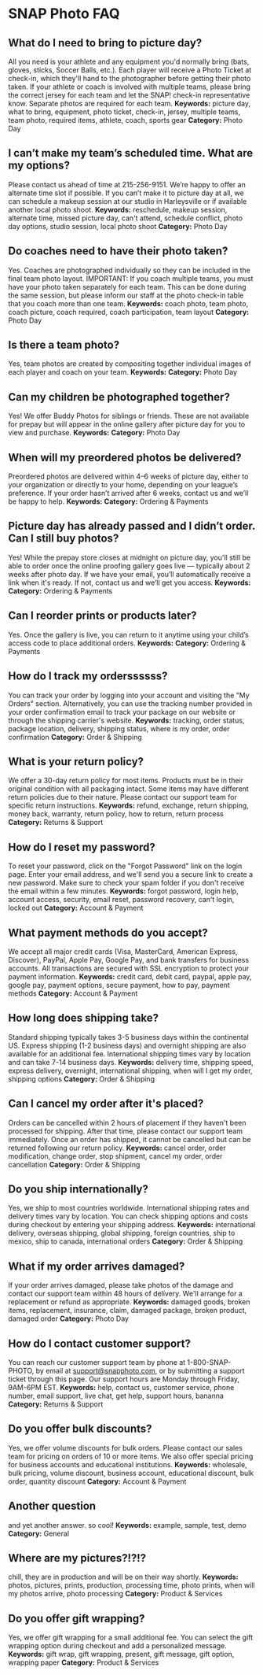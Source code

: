 # SNAP Photo FAQ

## What do I need to bring to picture day?
All you need is your athlete and any equipment you'd normally bring (bats, gloves, sticks, Soccer Balls, etc.). Each player will receive a Photo Ticket at check-in, which they'll hand to the photographer before getting their photo taken.
If your athlete or coach is involved with multiple teams, please bring the correct jersey for each team and let the SNAP! check-in representative know. Separate photos are required for each team.
**Keywords:** picture day, what to bring, equipment, photo ticket, check-in, jersey, multiple teams, team photo, required items, athlete, coach, sports gear
**Category:** Photo Day

## I can’t make my team’s scheduled time. What are my options?
Please contact us ahead of time at 215-256-9151. We’re happy to offer an alternate time slot if possible. 
If you can’t make it to picture day at all, we can schedule a makeup session at our studio in Harleysville or if available another local photo shoot.
**Keywords:** reschedule, makeup session, alternate time, missed picture day, can't attend, schedule conflict, photo day options, studio session, local photo shoot
**Category:** Photo Day

## Do coaches need to have their photo taken?
Yes. Coaches are photographed individually so they can be included in the final team photo layout. 
IMPORTANT: If you coach multiple teams, you must have your photo taken separately for each team. This can be done during the same session, but please inform our staff at the photo check-in table that you coach more than one team.
**Keywords:** coach photo, team photo, coach picture, coach required, coach participation, team layout
**Category:** Photo Day

## Is there a team photo?
Yes, team photos are created by compositing together individual images of each player and coach on your team. 
**Keywords:** 
**Category:** Photo Day

## Can my children be photographed together?
Yes! We offer Buddy Photos for siblings or friends. These are not available for prepay but will appear in the online gallery after picture day for you to view and purchase.
**Keywords:** 
**Category:** Photo Day

## When will my preordered photos be delivered?
Preordered photos are delivered within 4–6 weeks of picture day, either to your organization or directly to your home, depending on your league’s preference. If your order hasn’t arrived after 6 weeks, contact us and we’ll be happy to help.
**Keywords:** 
**Category:** Ordering & Payments

## Picture day has already passed and I didn’t order. Can I still buy photos?
Yes! While the prepay store closes at midnight on picture day, you'll still be able to order once the online proofing gallery goes live — typically about 2 weeks after photo day. If we have your email, you’ll automatically receive a link when it's ready. If not, contact us and we’ll get you access.
**Keywords:** 
**Category:** Ordering & Payments

## Can I reorder prints or products later? 
Yes. Once the gallery is live, you can return to it anytime using your child’s access code to place additional orders.
**Keywords:** 
**Category:** Ordering & Payments





## How do I track my orderssssss?
You can track your order by logging into your account and visiting the "My Orders" section. Alternatively, you can use the tracking number provided in your order confirmation email to track your package on our website or through the shipping carrier's website.
**Keywords:** tracking, order status, package location, delivery, shipping status, where is my order, order confirmation
**Category:** Order & Shipping

## What is your return policy?
We offer a 30-day return policy for most items. Products must be in their original condition with all packaging intact. Some items may have different return policies due to their nature. Please contact our support team for specific return instructions.
**Keywords:** refund, exchange, return shipping, money back, warranty, return policy, how to return, return process
**Category:** Returns & Support

## How do I reset my password?
To reset your password, click on the "Forgot Password" link on the login page. Enter your email address, and we'll send you a secure link to create a new password. Make sure to check your spam folder if you don't receive the email within a few minutes.
**Keywords:** forgot password, login help, account access, security, email reset, password recovery, can't login, locked out
**Category:** Account & Payment

## What payment methods do you accept?
We accept all major credit cards (Visa, MasterCard, American Express, Discover), PayPal, Apple Pay, Google Pay, and bank transfers for business accounts. All transactions are secured with SSL encryption to protect your payment information.
**Keywords:** credit card, debit card, paypal, apple pay, google pay, payment options, secure payment, how to pay, payment methods
**Category:** Account & Payment

## How long does shipping take?
Standard shipping typically takes 3-5 business days within the continental US. Express shipping (1-2 business days) and overnight shipping are also available for an additional fee. International shipping times vary by location and can take 7-14 business days.
**Keywords:** delivery time, shipping speed, express delivery, overnight, international shipping, when will I get my order, shipping options
**Category:** Order & Shipping

## Can I cancel my order after it's placed?
Orders can be cancelled within 2 hours of placement if they haven't been processed for shipping. After that time, please contact our support team immediately. Once an order has shipped, it cannot be cancelled but can be returned following our return policy.
**Keywords:** cancel order, order modification, change order, stop shipment, cancel my order, order cancellation
**Category:** Order & Shipping

## Do you ship internationally?
Yes, we ship to most countries worldwide. International shipping rates and delivery times vary by location. You can check shipping options and costs during checkout by entering your shipping address.
**Keywords:** international delivery, overseas shipping, global shipping, foreign countries, ship to mexico, ship to canada, international orders
**Category:** Order & Shipping

## What if my order arrives damaged?
If your order arrives damaged, please take photos of the damage and contact our support team within 48 hours of delivery. We'll arrange for a replacement or refund as appropriate.
**Keywords:** damaged goods, broken items, replacement, insurance, claim, damaged package, broken product, damaged order
**Category:** Photo Day

## How do I contact customer support?
You can reach our customer support team by phone at 1-800-SNAP-PHOTO, by email at support@snapphoto.com, or by submitting a support ticket through this page. Our support hours are Monday through Friday, 9AM-6PM EST.
**Keywords:** help, contact us, customer service, phone number, email support, live chat, get help, support hours, bananna
**Category:** Returns & Support

## Do you offer bulk discounts?
Yes, we offer volume discounts for bulk orders. Please contact our sales team for pricing on orders of 10 or more items. We also offer special pricing for business accounts and educational institutions.
**Keywords:** wholesale, bulk pricing, volume discount, business account, educational discount, bulk order, quantity discount
**Category:** Account & Payment

## Another question
and yet another answer. so cool!
**Keywords:** example, sample, test, demo
**Category:** General

## Where are my pictures?!?!?
chill, they are in production and will be on their way shortly.
**Keywords:** photos, pictures, prints, production, processing time, photo prints, when will my photos arrive, photo processing
**Category:** Product & Services

## Do you offer gift wrapping?
Yes, we offer gift wrapping for a small additional fee. You can select the gift wrapping option during checkout and add a personalized message.
**Keywords:** gift wrap, gift wrapping, present, gift message, gift option, wrapping paper
**Category:** Product & Services
